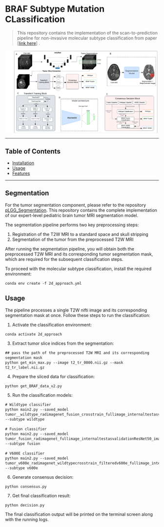 # BRAF Subtype Mutation CLassification 
> This repository contains the implementation of the scan-to-prediction pipeline for non-invasive molecular subtype classification from paper [[link here](https://www.medrxiv.org/content/10.1101/2023.08.04.23293673v4)]  .

![Banner or Screenshot](pipeline.png)


---

## Table of Contents
- [Installation](#installation)
- [Usage](#usage)
- [Features](#features)


---

## Segmentation
For the tumor segmentation component, please refer to the repository [pLGG_Segmentation](https://github.com/AIM-KannLab/pLGG_Segmentation). This repository contains the complete implementation of our expert-level pediatric brain tumor MRI segmentation model.

The segmentation pipeline performs two key preprocessing steps:
1. Registration of the T2W MRI to a standard space and skull stripping 
2. Segmentation of the tumor from the preprocessed T2W MRI 

After running the segmentation pipeline, you will obtain both the preprocessed T2W MRI and its corresponding tumor segmentation mask, which are required for the subsequent classification steps.

To proceed with the molecular subtype classification, install the required environment:
```shell
conda env create -f 2d_approach.yml
```

## Usage 

The pipeline processes a single T2W nifti image and its corresponding segmentation mask at once. Follow these steps to run the classification:

1. Activate the classification environment:
```shell
conda activate 2d_approach
```

3. Extract tumor slice indices from the segmentation:
```shell
## pass the path of the preprocessed T2W MRI and its corresponding segmentation mask
python get_min_max.py --image t2_tr_0000.nii.gz --mask t2_tr_label.nii.gz
```

4. Prepare the sliced data for classification:
```shell
python get_BRAF_data_v2.py
```

5. Run the classification models:
```shell
# Wildtype classifier
python main2.py --saved_model tumor__wildtype_radimagenet_fusion_crosstrain_fullimage_internaltestasvalidationResNet50_imagenet_23_0.73.h5 --subtype wildtype

# Fusion classifier
python main2.py --saved_model tumor_fusion_radimagenet_fullimage_internaltestasvalidationResNet50_imagenet_21_0.75.h5 --subtype fusion

# V600E classifier
python main2.py --saved_model tumor_v600e_radimagenet_wildtypecrosstrain_filteredv600e_fullimage_internaltestasvalidationResNet50__35_0.73.h5 --subtype v600e
```

6. Generate consensus decision:
```shell
python consensus.py
```

7. Get final classification result:
```shell
python decision.py
```

The final classification output will be printed on the terminal screen along with the running logs. 




